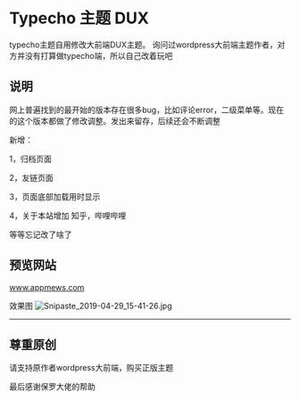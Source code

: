 # Typecho 主题 DUX

typecho主题自用修改大前端DUX主题。
询问过wordpress大前端主题作者，对方并没有打算做typecho端，所以自己改着玩吧

## 说明

网上普遍找到的最开始的版本存在很多bug，比如评论error，二级菜单等。现在的这个版本都做了修改调整。发出来留存，后续还会不断调整

新增：

1，归档页面

2，友链页面

3，页面底部加载用时显示

4，关于本站增加 知乎，哔哩哔哩

等等忘记改了啥了

## 预览网站
  www.appmews.com

  效果图
  ![Snipaste_2019-04-29_15-41-26.jpg](https://i.loli.net/2019/04/29/5cc6aabdaab23.jpg)


-------------------

## 尊重原创
请支持原作者wordpress大前端，购买正版主题

最后感谢保罗大佬的帮助
